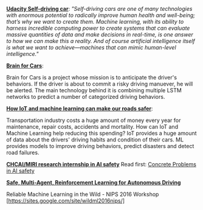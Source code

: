 **[Udacity Self-driving car](http://blog.udacity.com/2016/11/artificial-intelligence-machine-learning-self-driving-cars.html)**:
*"Self-driving cars are one of many technologies with enormous potential to radically improve human health and well-being; that’s why we want to create them. Machine learning, with its ability to harness incredible computing power to create systems that can evaluate massive quantities of data and make decisions in real-time, is one answer to how we can make this a reality. And of course artificial intelligence itself is what we want to achieve—machines that can mimic human-level intelligence."*

**[Brain for Cars](http://brain4cars.com/)**:

Brain for Cars is a project whose mission is to anticipate the driver's behaviors. If the driver is about to commit a risky driving manuever, he will be alerted. The main technology behind it is combining multiple LSTM networks to predict a number of categorized driving behaviors.

**[How IoT and machine learning can make our roads safer](https://techcrunch.com/2016/07/13/how-iot-and-machine-learning-can-make-our-roads-safer/)**:

Transportation industry costs a huge amount of money every year for maintenance, repair costs, accidents and mortality. How can IoT and Machine Learning help reducing this spending? IoT provides a huge amount of data about the drivers' driving habits and condition of their cars. ML provides models to improve driving behaviors, predict disasters and detect road failures.

**[CHCAI/MIRI research internship in AI safety](https://intelligence.org/2017/02/11/chcai-miri/)**
Read first: [Concrete Problems in AI safety](https://arxiv.org/pdf/1606.06565.pdf)

**[Safe, Multi-Agent, Reinforcement Learning for Autonomous Driving](https://arxiv.org/abs/1610.03295)**

Reliable Machine Learning in the Wild - NIPS 2016 Workshop [https://sites.google.com/site/wildml2016nips/]
